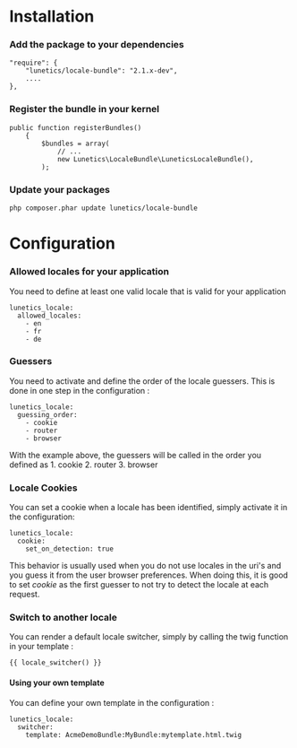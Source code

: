 # Installation

### Add the package to your dependencies

````
"require": {
    "lunetics/locale-bundle": "2.1.x-dev",
    ....
},
````

### Register the bundle in your kernel

````
public function registerBundles()
    {
        $bundles = array(
            // ...
            new Lunetics\LocaleBundle\LuneticsLocaleBundle(),
        );
````

### Update your packages

````
php composer.phar update lunetics/locale-bundle
````

# Configuration

### Allowed locales for your application

You need to define at least one valid locale that is valid for your application

````
lunetics_locale:
  allowed_locales:
    - en
    - fr
    - de
````

### Guessers

You need to activate and define the order of the locale guessers. This is done in one step in the configuration :

````
lunetics_locale:
  guessing_order:
    - cookie
    - router
    - browser
````
With the example above, the guessers will be called in the order you defined as 1. cookie 2. router 3. browser

### Locale Cookies

You can set a cookie when a locale has been identified, simply activate it in the configuration:

````
lunetics_locale:
  cookie:
    set_on_detection: true
````
This behavior is usually used when you do not use locales in the uri's and you guess it from the user browser preferences. When doing this,
 it is good to set *cookie* as the first guesser to not try to detect the locale at each request.

### Switch to another locale

You can render a default locale switcher, simply by calling the twig function in your template :

````
{{ locale_switcher() }}
````

#### Using your own template

You can define your own template in the configuration :

````
lunetics_locale:
  switcher:
    template: AcmeDemoBundle:MyBundle:mytemplate.html.twig
````

